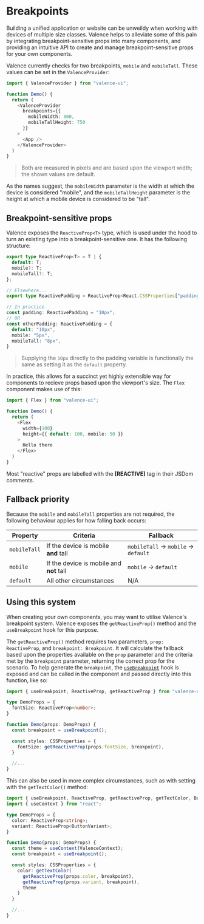 # Breakpoints
Building a unified application or website can be unweildy when working with devices of multiple size classes. Valence helps to alleviate some of this pain by integrating breakpoint-sensitive props into many components, and providing an intuitive API to create and manage breakpoint-sensitive props for your own components.

Valence currently checks for two breakpoints, `mobile` and `mobileTall`. These values can be set in the `ValenceProvider`:
```ts
import { ValenceProvider } from "valence-ui";

function Demo() { 
  return ( 
    <ValenceProvider
      breakpoints={{
        mobileWidth: 800,
        mobileTallHeight: 750
      }}
    >
      <App />
    </ValenceProvider>
  )
}
```
> Both are measured in pixels and are based upon the viewport width; the shown values are default.

As the names suggest, the `mobileWidth` parameter is the width at which the device is considered "mobile", and the `mobileTallHeight` parameter is the height at which a mobile device is considered to be "tall".


## Breakpoint-sensitive props
Valence exposes the `ReactiveProp<T>` type, which is used under the hood to turn an existing type into a breakpoint-sensitive one. It has the following structure:
```ts
export type ReactiveProp<T> = T | {
  default: T;
  mobile?: T;
  mobileTall?: T;
};

// Elsewhere...
export type ReactivePadding = ReactiveProp<React.CSSProperties["padding"]>;

// In practice
const padding: ReactivePadding = "10px";
// OR
const otherPadding: ReactivePadding = {
  default: "10px",
  mobile: "5px",
  mobileTall: "8px",
}
```
> Supplying the `10px` directly to the padding variable is functionally the same as setting it as the `default` property.

In practice, this allows for a succinct yet highly extensible way for components to recieve props based upon the viewport's size. The `Flex` component makes use of this:
```ts
import { Flex } from "valence-ui";

function Demo() { 
  return ( 
    <Flex
      width={100}
      height={{ default: 100, mobile: 50 }}
    >
      Hello there
    </Flex>
  )
}
```
Most "reactive" props are labelled with the **[REACTIVE]** tag in their JSDom comments.


## Fallback priority
Because the `mobile` and `mobileTall` properties are not required, the following behaviour applies for how falling back occurs:

| Property     | Criteria                               | Fallback                              |
|--------------|----------------------------------------|---------------------------------------|
| `mobileTall` | If the device is mobile **and** tall     | `mobileTall` -> `mobile` -> `default` |
| `mobile`     | If the device is mobile and **not** tall | `mobile` -> `default`                 |
| `default`    | All other circumstances                | N/A                                   |


## Using this system
When creating your own components, you may want to utilise Valence's breakpoint system. Valence exposes the `getReactiveProp()` method and the `useBreakpoint` hook for this purpose. 

The `getReactiveProp()` method requires two parameters, `prop: ReactiveProp`, and `breakpoint: Breakpoint`. It will calculate the fallback based upon the properties available on the `prop` parameter and the criteria met by the `breakpoint` parameter, returning the correct prop for the scenario. To help generate the `breakpoint`, the [`useBreakpoint`](../hooks/use-breakpoint.md) hook is exposed and can be called in the component and passed directly into this function, like so:

```ts
import { useBreakpoint, ReactiveProp, getReactiveProp } from "valence-ui";

type DemoProps = { 
  fontSize: ReactiveProp<number>;
}

function Demo(props: DemoProps) { 
  const breakpoint = useBreakpoint();

  const styles: CSSProperties = { 
    fontSize: getReactiveProp(props.fontSize, breakpoint),
  }

  //...
}
```

This can also be used in more complex circumstances, such as with setting with the `getTextColor()` method:

```ts
import { useBreakpoint, ReactiveProp, getReactiveProp, getTextColor, ButtonVariant, ValenceContext } from "valence-ui";
import { useContext } from "react";

type DemoProps = { 
  color: ReactiveProp<string>;
  variant: ReactiveProp<ButtonVariant>;
}

function Demo(props: DemoProps) { 
  const theme = useContext(ValenceContext);
  const breakpoint = useBreakpoint();

  const styles: CSSProperties = { 
    color: getTextColor(
      getReactiveProp(props.color, breakpoint),
      getReactiveProp(props.variant, breakpoint),
      theme
    )
  }

  //...
}
```